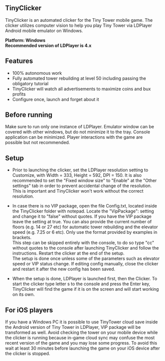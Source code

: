## TinyClicker
TinyClicker is an automated clicker for the Tiny Tower mobile game. 
The clicker utilizes computer vision to help you play Tiny Tower via LDPlayer Android mobile emulator on Windows.

**Platform: Windows**\
**Recommended version of LDPlayer is 4.x**


## Features
- 100% autonomous work
- Fully automated tower rebuilding at level 50 including passing the obligatory tutorial
- TinyClicker will watch all advertisements to maximize coins and bux profits
- Configure once, launch and forget about it


## Before running
Make sure to run only one instance of LDPlayer. 
Emulator window can be covered with other windows, but do not minimize it to the tray. 
Console application can be minimized. Player interactions with the game are possible but not recommended. 


## Setup
- Prior to launching the clicker, set the LDPlayer resolution setting to Customize, with Width = 333, Height = 592, DPI = 150. It is also recommended to set the "Fixed window size" to "Enable" at the "Other settings" tab in order to prevent accidental change of the resolution. This is important and TinyClicker won't work without the correct resolution.

- In case there is no VIP package, open the file Config.txt, located inside the TinyClicker folder with notepad. Locate the "VipPackage": setting and change it to "false" without quotes. If you have the VIP package leave the setting at true. You can also provide the current number of floors (e.g. 14 or 27 etc) for automatic tower rebuilding and the elevator speed (e.g. 7.25 or 6 etc). Only use the format provided by examples in brackets.\
This step can be skipped entirely with the console, to do so type "cc" without quotes to the console after launching TinyClicker and follow the instructions. Restart the clicker at the end of the setup.\
The setup is done once unless some of the parameters such as elevator speed or VIP status change. If editing config manually, close the clicker and restart it after the new config has been saved.

- When the setup is done, LDPlayer is launched first, then the Clicker. To start the clicker type letter s to the console and press the Enter key, TinyClicker will find the game if it is on the screen and will start working on its own. 

## For iOS players
If you have a Windows PC it is possible to use TinyTower cloud save inside the Android version of Tiny Tower in LDPlayer, VIP package will be transformed as well. Avoid checking the tower on your mobile device while the clicker is running because in-game cloud sync may confuse the most recent version of the game and you may lose some progress. To avoid this wait at least 30 minutes before launching the game on your iOS device after the clicker is stopped.
